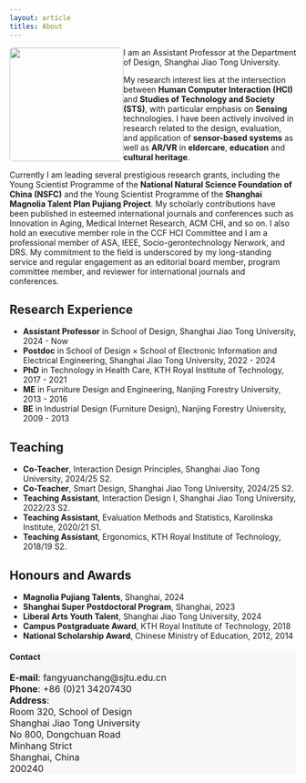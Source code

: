 ```yaml
---
layout: article
titles: About
---
```



<a href="[https://scholar.xjtlu.edu.cn/en/persons/YueLi](https://designschool.sjtu.edu.cn/teacher/31104c124abec4f853ad19c8530ab586/lecture/detail/6605572483c266cf0992c585)"><img src="[http://profile.xjtlu.edu.cn/upload/8PWcWXwozR9kbffOuAYO.jpg](https://designschool.sjtu.edu.cn/static/WechatIMG755-1732085107404.jpg)" height="auto" width="200" style="border-radius:3%; float: left"></a>

I am an Assistant Professor at the Department of Design, Shanghai Jiao Tong University. 

My research interest lies at the intersection between **Human Computer Interaction (HCI)** and **Studies of Technology and Society (STS)**, with particular emphasis on **Sensing** technologies. I have been actively involved in research related to the design, evaluation, and application of **sensor-based systems** as well as **AR/VR** in **eldercare**, **education** and **cultural heritage**. 

Currently I am leading several prestigious research grants, including the Young Scientist Programme of the **National Natural Science Foundation of China (NSFC)** and the Young Scientist Programme of the **Shanghai Magnolia Talent Plan Pujiang Project**. My scholarly contributions have been published in esteemed international journals and conferences such as Innovation in Aging, Medical Internet Research, ACM CHI, and so on. I also hold an executive member role in the CCF HCI Committee and I am a professional member of ASA, IEEE, Socio-gerontechnology Nerwork, and DRS. My commitment to the field is underscored by my long-standing service and regular engagement as an editorial board member, program committee member, and reviewer for international journals and conferences. 

## Research Experience
- **Assistant Professor** in School of Design, Shanghai Jiao Tong University, 2024 - Now
- **Postdoc** in School of Design × School of Electronic Information and Electrical Engineering, Shanghai Jiao Tong University, 2022 - 2024
- **PhD** in Technology in Health Care, KTH Royal Institute of Technology, 2017 - 2021
- **ME** in Furniture Design and Engineering, Nanjing Forestry University, 2013 - 2016
- **BE** in Industrial Design (Furniture Design), Nanjing Forestry University, 2009 - 2013

## Teaching
- **Co-Teacher**, Interaction Design Principles, Shanghai Jiao Tong University, 2024/25 S2.
- **Co-Teacher**, Smart Design, Shanghai Jiao Tong University, 2024/25 S2. 
- **Teaching Assistant**, Interaction Design I, Shanghai Jiao Tong University, 2022/23 S2.
- **Teaching Assistant**, Evaluation Methods and Statistics, Karolinska Institute, 2020/21 S1.
- **Teaching Assistant**, Ergonomics, KTH Royal Institute of Technology, 2018/19 S2.

## Honours and Awards
- **Magnolia Pujiang Talents**, Shanghai, 2024
- **Shanghai Super Postdoctoral Program**, Shanghai, 2023
- **Liberal Arts Youth Talent**, Shanghai Jiao Tong University, 2024
- **Campus Postgraduate Award**, KTH Royal Institute of Technology, 2018
- **National Scholarship Award**, Chinese Ministry of Education, 2012, 2014



<div class="hero" style="background-color:#f7f7f7; ">
  <div class="hero__content">
    <h4>Contact</h4>
    <p style="font-size: medium;"><b>E-mail</b>: fangyuanchang@sjtu.edu.cn<br>
      <b>Phone</b>: +86 (0)21 34207430<br>
      <b>Address</b>:<br>
      Room 320, School of Design<br>
      Shanghai Jiao Tong University<br>
      No 800, Dongchuan Road<br>
      Minhang Strict<br>
      Shanghai, China<br>
      200240
    </p>
  </div>
</div>

